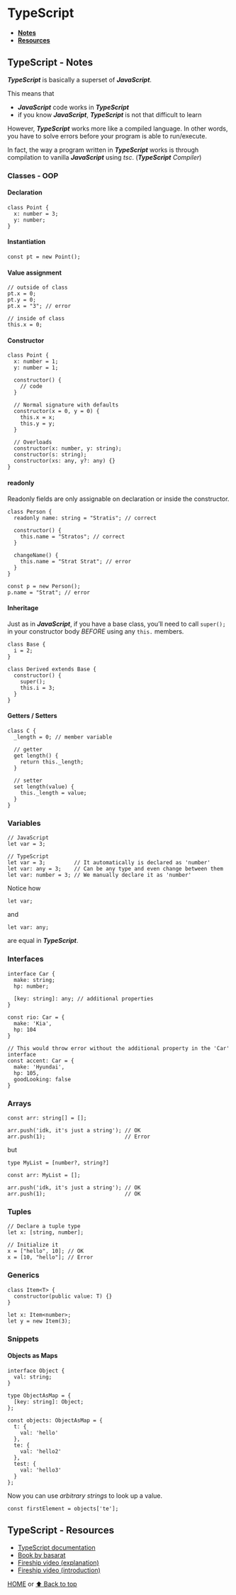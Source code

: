 # TypeScript

- [**Notes**](#typescript---notes)
- [**Resources**](#typescript---resources)

## TypeScript - Notes

***TypeScript*** is basically a superset of ***JavaScript***.

This means that

- ***JavaScript*** code works in ***TypeScript***
- if you know ***JavaScript***, ***TypeScript*** is not that difficult to learn

However, ***TypeScript*** works more like a compiled language. In other words, you have to solve errors before your program is able to run/execute.

In fact, the way a program written in ***TypeScript*** works is through compilation to vanilla ***JavaScript*** using *tsc*. (***TypeScript*** *Compiler*)

### Classes - OOP

#### Declaration

    class Point {
      x: number = 3;
      y: number;
    }

#### Instantiation

    const pt = new Point();

#### Value assignment

    // outside of class
    pt.x = 0;
    pt.y = 0;
    pt.x = "3"; // error

    // inside of class
    this.x = 0;

#### Constructor

    class Point {
      x: number = 1;
      y: number = 1;

      constructor() {
        // code
      }

      // Normal signature with defaults
      constructor(x = 0, y = 0) {
        this.x = x;
        this.y = y;
      }

      // Overloads
      constructor(x: number, y: string);
      constructor(s: string);
      constructor(xs: any, y?: any) {}
    }

#### readonly

Readonly fields are only assignable on declaration or inside the constructor.

    class Person {
      readonly name: string = "Stratis"; // correct

      constructor() {
        this.name = "Stratos"; // correct
      }

      changeName() {
        this.name = "Strat Strat"; // error
      }
    }

    const p = new Person();
    p.name = "Strat"; // error

#### Inheritage

Just as in ***JavaScript***, if you have a base class, you’ll need to call `super();` in your constructor body *BEFORE* using any `this.` members.

    class Base {
      i = 2;
    }

    class Derived extends Base {
      constructor() {
        super();
        this.i = 3;
      }
    }

#### Getters / Setters

    class C {
      _length = 0; // member variable

      // getter
      get length() {
        return this._length;
      }

      // setter
      set length(value) {
        this._length = value;
      }
    }

### Variables

    // JavaScript
    let var = 3;

    // TypeScript
    let var = 3;         // It automatically is declared as 'number'
    let var: any = 3;    // Can be any type and even change between them
    let var: number = 3; // We manually declare it as 'number'
Notice how

    let var;
and

    let var: any;
are equal in ***TypeScript***.

### Interfaces

    interface Car {
      make: string;
      hp: number;

      [key: string]: any; // additional properties
    }

    const rio: Car = {
      make: 'Kia',
      hp: 104
    }

    // This would throw error without the additional property in the 'Car' interface
    const accent: Car = {
      make: 'Hyundai',
      hp: 105,
      goodLooking: false
    }

### Arrays

    const arr: string[] = [];

    arr.push('idk, it's just a string'); // OK
    arr.push(1);                         // Error
but

    type MyList = [number?, string?]

    const arr: MyList = [];

    arr.push('idk, it's just a string'); // OK
    arr.push(1);                         // OK

### Tuples

    // Declare a tuple type
    let x: [string, number];

    // Initialize it
    x = ["hello", 10]; // OK
    x = [10, "hello"]; // Error

### Generics

    class Item<T> {
      constructor(public value: T) {}
    }

    let x: Item<number>;
    let y = new Item(3);

### Snippets

#### Objects as Maps

    interface Object {
      val: string;
    }

    type ObjectAsMap = {
      [key: string]: Object;
    };

    const objects: ObjectAsMap = {
      t: {
        val: 'hello'
      },
      te: {
        val: 'hello2'
      },
      test: {
        val: 'hello3'
      }
    };
Now you can use *arbitrary strings* to look up a value.

    const firstElement = objects['te'];

## TypeScript - Resources

- [TypeScript documentation](https://www.typescriptlang.org/docs/)
- [Book by basarat](https://basarat.gitbook.io/typescript/)
- [Fireship video (explanation)](https://youtu.be/zQnBQ4tB3ZA)
- [Fireship video (introduction)](https://youtu.be/ahCwqrYpIuM)

[HOME](https://github.com/Stratis-Dermanoutsos/Full-Stack-Notes#full-stack-notes) or [⬆ Back to top](#typescript)
